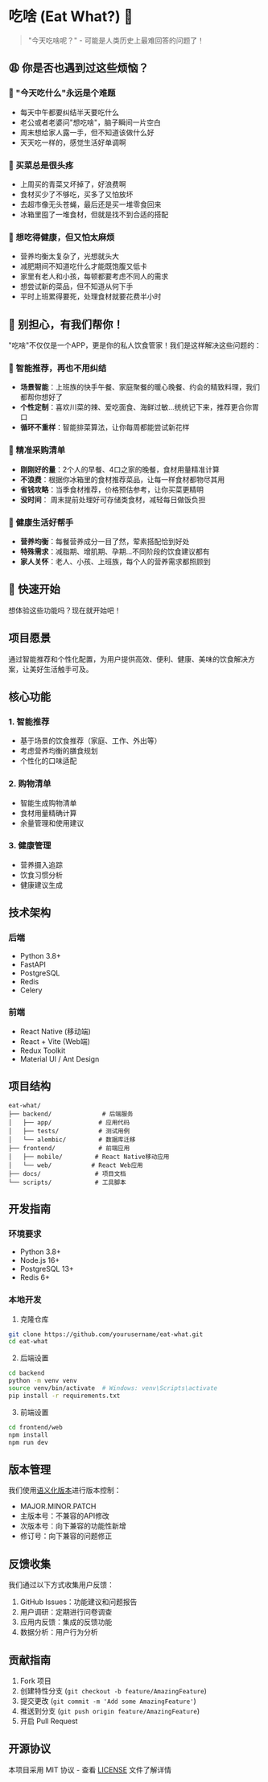 # 吃啥 (Eat What?) 🍳

> "今天吃啥呢？" - 可能是人类历史上最难回答的问题了！

## 😩 你是否也遇到过这些烦恼？

### 🤔 "今天吃什么"永远是个难题
- 每天中午都要纠结半天要吃什么
- 老公或者老婆问"想吃啥"，脑子瞬间一片空白
- 周末想给家人露一手，但不知道该做什么好
- 天天吃一样的，感觉生活好单调啊

### 🛒 买菜总是很头疼
- 上周买的青菜又坏掉了，好浪费啊
- 食材买少了不够吃，买多了又怕放坏
- 去超市像无头苍蝇，最后还是买一堆零食回来
- 冰箱里囤了一堆食材，但就是找不到合适的搭配


### 🥗 想吃得健康，但又怕太麻烦
- 营养均衡太复杂了，光想就头大
- 减肥期间不知道吃什么才能既饱腹又低卡
- 家里有老人和小孩，每顿都要考虑不同人的需求
- 想尝试新的菜品，但不知道从何下手
- 平时上班累得要死，处理食材就要花费半小时

## 🎉 别担心，有我们帮你！

"吃啥"不仅仅是一个APP，更是你的私人饮食管家！我们是这样解决这些问题的：

### 🤖 智能推荐，再也不用纠结
- **场景智能**：上班族的快手午餐、家庭聚餐的暖心晚餐、约会的精致料理，我们都帮你想好了
- **个性定制**：喜欢川菜的辣、爱吃面食、海鲜过敏...统统记下来，推荐更合你胃口
- **循环不重样**：智能排菜算法，让你每周都能尝试新花样

### 📝 精准采购清单
- **刚刚好的量**：2个人的早餐、4口之家的晚餐，食材用量精准计算
- **不浪费**：根据你冰箱里的食材推荐菜品，让每一样食材都物尽其用
- **省钱攻略**：当季食材推荐，价格预估参考，让你买菜更精明
- **没时间**： 周末提前处理好可存储类食材，减轻每日做饭负担

### 💪 健康生活好帮手
- **营养均衡**：每餐营养成分一目了然，荤素搭配恰到好处
- **特殊需求**：减脂期、增肌期、孕期...不同阶段的饮食建议都有
- **家人关怀**：老人、小孩、上班族，每个人的营养需求都照顾到

## 🚀 快速开始

想体验这些功能吗？现在就开始吧！

## 项目愿景

通过智能推荐和个性化配置，为用户提供高效、便利、健康、美味的饮食解决方案，让美好生活触手可及。

## 核心功能

### 1. 智能推荐
- 基于场景的饮食推荐（家庭、工作、外出等）
- 考虑营养均衡的膳食规划
- 个性化的口味适配

### 2. 购物清单
- 智能生成购物清单
- 食材用量精确计算
- 余量管理和使用建议

### 3. 健康管理
- 营养摄入追踪
- 饮食习惯分析
- 健康建议生成

## 技术架构

### 后端
- Python 3.8+
- FastAPI
- PostgreSQL
- Redis
- Celery

### 前端
- React Native (移动端)
- React + Vite (Web端)
- Redux Toolkit
- Material UI / Ant Design

## 项目结构

```
eat-what/
├── backend/              # 后端服务
│   ├── app/             # 应用代码
│   ├── tests/           # 测试用例
│   └── alembic/         # 数据库迁移
├── frontend/            # 前端应用
│   ├── mobile/         # React Native移动应用
│   └── web/           # React Web应用
├── docs/               # 项目文档
└── scripts/            # 工具脚本
```

## 开发指南

### 环境要求
- Python 3.8+
- Node.js 16+
- PostgreSQL 13+
- Redis 6+

### 本地开发
1. 克隆仓库
```bash
git clone https://github.com/yourusername/eat-what.git
cd eat-what
```

2. 后端设置
```bash
cd backend
python -m venv venv
source venv/bin/activate  # Windows: venv\Scripts\activate
pip install -r requirements.txt
```

3. 前端设置
```bash
cd frontend/web
npm install
npm run dev
```

## 版本管理

我们使用[语义化版本](https://semver.org/)进行版本控制：
- MAJOR.MINOR.PATCH
- 主版本号：不兼容的API修改
- 次版本号：向下兼容的功能性新增
- 修订号：向下兼容的问题修正

## 反馈收集

我们通过以下方式收集用户反馈：
1. GitHub Issues：功能建议和问题报告
2. 用户调研：定期进行问卷调查
3. 应用内反馈：集成的反馈功能
4. 数据分析：用户行为分析

## 贡献指南

1. Fork 项目
2. 创建特性分支 (`git checkout -b feature/AmazingFeature`)
3. 提交更改 (`git commit -m 'Add some AmazingFeature'`)
4. 推送到分支 (`git push origin feature/AmazingFeature`)
5. 开启 Pull Request

## 开源协议

本项目采用 MIT 协议 - 查看 [LICENSE](LICENSE) 文件了解详情 